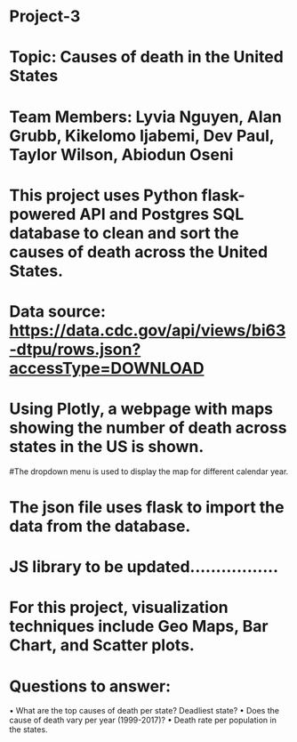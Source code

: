 # Project-3
# Topic: Causes of death in the United States
# Team Members: Lyvia Nguyen, Alan Grubb, Kikelomo Ijabemi, Dev Paul, Taylor Wilson, Abiodun Oseni
# This project uses Python flask-powered API and Postgres SQL database to clean and sort the causes of death across the United States.
# Data source: https://data.cdc.gov/api/views/bi63-dtpu/rows.json?accessType=DOWNLOAD
#	Using Plotly, a webpage with maps showing the number of death across states in the US is shown.
#The dropdown menu is used to display the map for different calendar year.
# The json file uses flask to import the data from the database.
# JS library to be updated.................
# For this project, visualization techniques include Geo Maps, Bar Chart, and Scatter plots.
# Questions to answer:
• What are the top causes of death per state? Deadliest state?
• Does the cause of death vary per year (1999-2017)?
• Death rate per population in the states.

